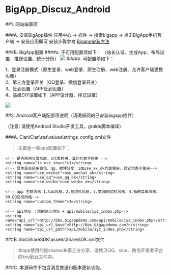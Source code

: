 # BigApp_Discuz_Android

##1. 网站端事项

###A. 安装BigApp插件
    应用中心 -> 插件 -> 搜索bigapp -> 点击BigApp手机客户端 -> 安装应用即可
    安装步骤参考 [Bigapp安装方法](http://addon.discuz.com/?@bigapp.plugin.doc/install_step)
  
###B. BigApp配置
####a. 不可用配置项如下：
（站长认证、生成App、布局设置、推送设置、统计分析）
![](https://github.com/BigAppOS/BigApp_Discuz_Android/blob/master/screenshots/1.png)
####b. 可配置项如下：
>
1、登录注册模式（原生登录、web登录、原生注册、web注册、允许客户端更换头像）  
2、第三方登录开关（QQ登录、微信登录开关）  
3、签到设置（APP签到设置）  
4、高级DIY设置如下（APP设计器、样式设置）
>>
  ![](https://github.com/BigAppOS/BigApp_Discuz_Android/blob/master/screenshots/2.png)

##2. Android客户端配置项说明（请确保网站已安装bigapp插件）

（注意: 请使用Android Studio开发工具，gralde脚本编译）

###A. Clan\Clan\res\values\strings_config.xml文件
>主要是一些app配置如下：

    <!-- 是否启用分享功能，1代表启用，其它代表不启用 -->
    <string name="is_use_share">1</string>
    <!-- 具体是否启用微信、qq、微博分享，1或use_xx_ok代表使用，其它代表不使用-->
    <string name="use_wechat">use_wechat_ok</string>
    <string name="use_qq">use_qq_ok</string>
    <string name="use_weibo">use_weibo_ok</string>
    
    <!-- app 主题风格 1.tab风格，2.侧边栏风格，3.类QQ侧边栏风格，4.抽屉菜单风格, 99.QQ空间风格-->
    <string name="custom_theme">1</string>
    
    <!-- api地址 ：您的站点地址 + api/mobile/iyz_index.php-->
    <string name="api_url">http://bbs.bigappdemo.com/api/mobile/iyz_index.php</string>
    <string name="api_url_base">http://bbs.bigappdemo.com/</string>
    <string name="api_url_path">api/mobile/iyz_index.php</string>
  
###B. libs\ShareSDK\assets\ShareSDK.xml文件
>本app使用的是sharesdk第三方分享，请拷贝QQ、sina、微信开发者平台的key到此文件中。

###C. 本源码中不包含消息推送和版本更新功能。
